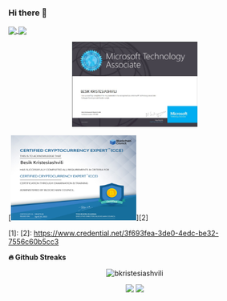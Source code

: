 ### Hi there 👋

<!--
**bkristesiashvili/bkristesiashvili** is a ✨ _special_ ✨ repository because its `README.md` (this file) appears on your GitHub profile.

Here are some ideas to get you started:

- 🔭 I’m currently working on ...
- 🌱 I’m currently learning ...
- 👯 I’m looking to collaborate on ...
- 🤔 I’m looking for help with ...
- 💬 Ask me about ...
- 📫 How to reach me: ...
- 😄 Pronouns: ...
- ⚡ Fun fact: ...
-->
<a href="https://github-readme-stats.vercel.app/api?username=m0rp43us&count_private=true&show_icons=true&theme=chartreuse-dark">
  <img align="center" src="https://github-readme-stats.vercel.app/api?username=bkristesiashvili&bg_color=30,004e95,004e95&title_color=fff&text_color=fff" />
</a>
<a href="https://github.com/bkristesiashvili">
  <img height=198 align="center" src="https://github-readme-stats.vercel.app/api/top-langs/?username=bkristesiashvili&bg_color=0,004e95,004e95&title_color=fff&text_color=fff" />
</a><br/>

<p align="center">
  <a href="https://www.credly.com/badges/3aeaea44-9410-40cf-add6-8b7917da88b0" target="_blank">
    <img src="https://github.com/bkristesiashvili/bkristesiashvili/blob/main/163324302_2595826237376576_4554714125109321727_n.jpg"  width=250 height=170 />
  </a>
</p>

[<img src="https://github.com/bkristesiashvili/bkristesiashvili/blob/main/166365752849.png" width=250 height =170 />][2]

[1]: 
[2]: https://www.credential.net/3f693fea-3de0-4edc-be32-7556c60b5cc3

<b>🔥 Github Streaks</b>
<p align="center"><img src="https://github-readme-streak-stats.herokuapp.com/?user=bkristesiashvili&theme=black-ice&hide_border=true&stroke=0000&background=0D1117&ring=e05397&fire=e05397&currStreakLabel=e05397&bg_color=30,e96443,904e95&title_color=fff&text_color=fff" alt="bkristesiashvili" /></p>

<div>
  <p align="center">
    <img src="https://gpvc.arturio.dev/bkristesiashvili" height=28 />
    <a href="https://www.linkedin.com/in/besik-kristesiashvili/" target="_blank"><img src="https://img.shields.io/badge/-LinkedIn-%230077B5?style=for-the-badge&logo=linkedin&logoColor=white" target="_blank"></a>
  </p>
</div>
